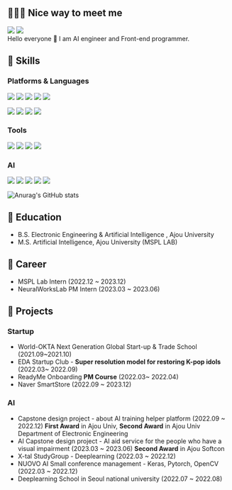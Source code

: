 ## 🧚🏻‍♀️ Nice way to meet me

<a href="https://velog.io/@conel77" target="_blank"><img src="https://img.shields.io/badge/Conel77-20C997?style=flat-square&logo=Velog&logoColor=white"/></a>  <a href="mynameisconel@gmail.com" target="_blank"><img src="https://img.shields.io/badge/mynameisconel@gmail.com-EA4335?style=flat-square&logo=Gmail&logoColor=white"/></a>
</br>
Hello everyone 👋 I am AI engineer and Front-end programmer.




## 🥨 Skills
### Platforms & Languages
<img src="https://img.shields.io/badge/React-61DAFB?style=flat-square&logo=React&logoColor=black"/>   <img src="https://img.shields.io/badge/Flutter-02569B?style=flat-square&logo=Flutter&logoColor=white"/>  <img src="https://img.shields.io/badge/JavaScript-F7DF1E?style=flat-square&logo=JavaScript&logoColor=black"/>  <img src="https://img.shields.io/badge/HTML5-E34F26?style=flat-square&logo=HTML5&logoColor=white"/>  <img src="https://img.shields.io/badge/CSS3-1572B6?style=flat-square&logo=CSS3&logoColor=white"/>

<img src="https://img.shields.io/badge/Python-3776AB?style=flat-square&logo=React&logoColor=white"/>  <img src="https://img.shields.io/badge/C++-00599C?style=flat-square&logo=C++ &logoColor=white"/>  <img src="https://img.shields.io/badge/R-276DC3?style=flat-square&logo=R&logoColor=white"/>  <img src="https://img.shields.io/badge/Kotlin-7F52FF?style=flat-square&logo=Kotlin&logoColor=white"/>      

### Tools
<img src="https://img.shields.io/badge/Visual Studio Code-007ACC?style=flat-square&logo=Visual Studio Code&logoColor=white"/>  <img src="https://img.shields.io/badge/Pycharm-000000?style=flat-square&logo=Pycharm&logoColor=white"/>  <img src="https://img.shields.io/badge/Figma-F24E1E?style=flat-square&logo=Figma&logoColor=white"/>  <img src="https://img.shields.io/badge/Adobe Premiere Pro-9999FF?style=flat-square&logo=Adobe Premiere Pro&logoColor=white"/>

### AI
<img src="https://img.shields.io/badge/TensorFlow-FF6F00?style=flat-square&logo=TensorFlow&logoColor=white"/>  <img src="https://img.shields.io/badge/Keras-D00000?style=flat-square&logo=Keras&logoColor=white"/>  <img src="https://img.shields.io/badge/Pytorch-EE4C2C?style=flat-square&logo=Pytorch&logoColor=white"/>  <img src="https://img.shields.io/badge/Jupyter-F37626?style=flat-square&logo=Jupyter&logoColor=white"/>  <img src="https://img.shields.io/badge/OpenCV-5C3EE8?style=flat-square&logo=OpenCV&logoColor=white"/>





![Anurag's GitHub stats](https://github-readme-stats.vercel.app/api?username=conel77&show_icons=true&theme=codeSTACKr)

## 📌 Education
* B.S. Electronic Engineering & Artificial Intelligence , Ajou University 
* M.S. Artificial Intelligence, Ajou University (MSPL LAB)
## 📔 Career
* MSPL Lab Intern (2022.12 ~ 2023.12)
* NeuralWorksLab PM Intern (2023.03 ~ 2023.06)

## 🔮 Projects
### Startup
* World-OKTA Next Generation Global Start-up & Trade School (2021.09~2021.10)
* EDA Startup Club - **Super resolution model for restoring K-pop idols** (2022.03~ 2022.09)
* ReadyMe Onboarding **PM Course** (2022.03~ 2022.04)
* Naver SmartStore (2022.09 ~ 2023.12)

### AI
* Capstone design project - about AI training helper platform (2022.09 ~ 2022.12) **First Award** in Ajou Univ, **Second Award** in Ajou Univ Department of Electronic Engineering
* AI Capstone design project - AI aid service for the people who have a visual impairment (2023.03 ~ 2023.06) **Second Award** in Ajou Softcon
* X-tal StudyGroup - Deeplearning (2022.03 ~ 2022.12)
* NUOVO AI Small conference management - Keras, Pytorch, OpenCV (2022.03 ~ 2022.12)
* Deeplearning School in Seoul national university (2022.07 ~ 2022.08)

